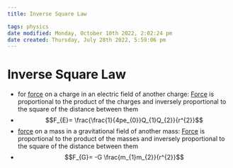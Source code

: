 ```yaml
---
title: Inverse Square Law

tags: physics
date modified: Monday, October 10th 2022, 2:02:24 pm
date created: Thursday, July 28th 2022, 5:59:06 pm
---
```


# Inverse Square Law
- for [force](Force.md) on a charge in an electric field of another charge: [Force](Force.md) is proportional to the product of the charges and inversely proportional to the square of the distance between them
- $$F_{E}= \frac{\frac{1}{4pe_{0}}Q_{1}Q_{2}}{r^{2}}$$
- [force](Force.md) on a mass in a gravitational field of another mass: [Force](Force.md) is proportional to the product of the masses and inversely proportional to the square of the distance between them
- $$F_{G}= -G \frac{m_{1}m_{2}}{r^{2}}$$

